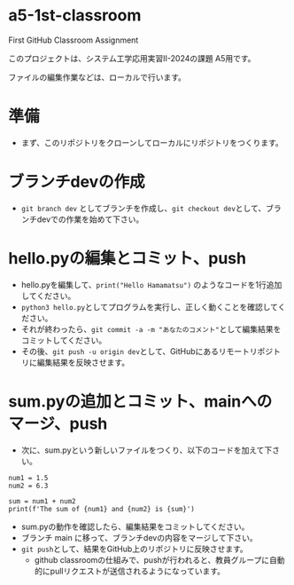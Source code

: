 # a5-1st-classroom
First GitHub Classroom Assignment

このプロジェクトは、システム工学応用実習II-2024の課題 A5用です。

ファイルの編集作業などは、ローカルで行います。

# 準備
- まず、このリポジトリをクローンしてローカルにリポジトリをつくります。

# ブランチdevの作成
- `git branch dev` としてブランチを作成し、`git checkout dev`として、ブランチdevでの作業を始めて下さい。

# hello.pyの編集とコミット、push
- hello.pyを編集して、`print("Hello Hamamatsu")` のようなコードを1行追加してください。
- `python3 hello.py`としてプログラムを実行し、正しく動くことを確認してください。
- それが終わったら、`git commit -a -m "あなたのコメント"`として編集結果をコミットしてください。
- その後、`git push -u origin dev`として、GitHubにあるリモートリポジトリに編集結果を反映させます。

# sum.pyの追加とコミット、mainへのマージ、push
- 次に、sum.pyという新しいファイルをつくり、以下のコードを加えて下さい。
```
num1 = 1.5
num2 = 6.3

sum = num1 + num2
print(f'The sum of {num1} and {num2} is {sum}')
```

- sum.pyの動作を確認したら、編集結果をコミットしてください。
- ブランチ main に移って、ブランチdevの内容をマージして下さい。
- `git push`として、結果をGitHub上のリポジトリに反映させます。
  - github classroomの仕組みで、pushが行われると、教員グループに自動的にpullリクエストが送信されるようになっています。

